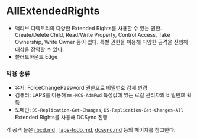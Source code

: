 # AllExtendedRights

* 액티브 디렉토리의 다양한 Extended Rights를 사용할 수 있는 권한. Create/Delete Child, Read/Write Property, Control Access, Take Ownership, Write Owner 등이 있다. 특별 권한을 이용해 다양한 공격을 진행해 대상을 장악할 수 있다.
* 블러드하운드 Edge

### 악용 종류&#x20;

* 유저: ForceChangePassword 권한으로 비밀번호 강제 변경
* 컴퓨터: LAPS를 이용해 `ms-MCS-AdmPwd` 특성값에 있는 로컬 관리자의 비밀번호 획득
* 도메인: `DS-Replication-Get-Changes`, `DS-Replication-Get-Changes-All` Extended Rights를 사용해 DCSync 진행



각 공격 들은 [rbcd.md](../ad/rbcd.md "mention") , [laps-todo.md](../../credential-access/laps-todo.md "mention"), [dcsync.md](../../credential-access/dcsync.md "mention") 등의 페이지를 참고한다.&#x20;

